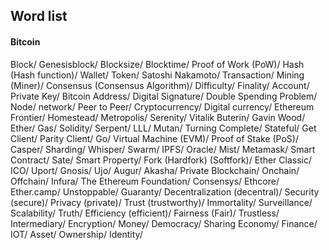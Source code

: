 ## Word list

#### Bitcoin
Block/
Genesisblock/
Blocksize/
Blocktime/
Proof of Work (PoW)/
Hash (Hash function)/
Wallet/
Token/
Satoshi Nakamoto/
Transaction/
Mining (Miner)/
Consensus (Consensus Algorithm)/
Difficulty/
Finality/
Account/
Private Key/
Bitcoin Address/
Digital Signature/
Double Spending Problem/
Node/
network/
Peer to Peer/
Cryptocurrency/
Digital currency/
Ethereum
Frontier/
Homestead/
Metropolis/
Serenity/
Vitalik Buterin/
Gavin Wood/
Ether/
Gas/
Solidity/
Serpent/
LLL/
Mutan/
Turning Complete/
Stateful/
Get Client/
Parity Client/
Go/
Virtual Machine (EVM)/
Proof of Stake (PoS)/
Casper/
Sharding/
Whisper/
Swarm/
IPFS/
Oracle/
Mist/
Metamask/
Smart Contract/
Sate/
Smart Property/
Fork (Hardfork) (Softfork)/
Ether Classic/
ICO/
Uport/
Gnosis/
Ujo/
Augur/
Akasha/
Private Blockchain/
Onchain/
Offchain/
Infura/
The Ethereum Foundation/
Consensys/
Ethcore/
Ether.camp/
Unstoppable/
Guaranty/
Decentralization (decentral)/
Security (secure)/
Privacy (private)/
Trust (trustworthy)/
Immortality/
Surveillance/
Scalability/
Truth/
Efficiency (efficient)/
Fairness (Fair)/
Trustless/
Intermediary/
Encryption/
Money/
Democracy/
Sharing Economy/
Finance/
IOT/
Asset/
Ownership/
Identity/
